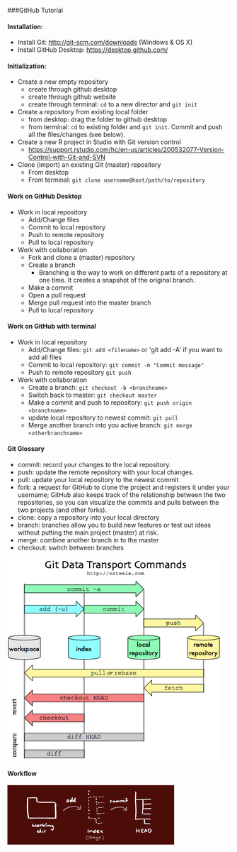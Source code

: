 ###GitHub Tutorial

#### Installation:
* Install Git: http://git-scm.com/downloads (Windows & OS X)
* Install GitHub Desktop: https://desktop.github.com/

#### Initialization:
* Create a new empty repository
	* create through github desktop
	* create through github website
	* create through terminal: `cd` to a new director and `git init`
* Create a repository from existing local folder
	* from desktop: drag the folder to github desktop
	* from terminal: `cd` to existing folder and `git init`. Commit and push all the files/changes (see below).
* Create a new R project in Studio with Git version control
    * https://support.rstudio.com/hc/en-us/articles/200532077-Version-Control-with-Git-and-SVN
* Clone (import) an existing Git (master) repository
	- From desktop
	- From terminal: `git clone username@host/path/to/repository`

#### Work on GitHub Desktop
* Work in local repository
    * Add/Change files
    * Commit to local repository
	* Push to remote repository
	* Pull to local repository
* Work with collaboration
	* Fork and clone a (master) repository
	* Create a branch
		* Branching is the way to work on different parts of a repository at one time. It creates a snapshot of the original branch.
	* Make a commit
	* Open a pull request 
	* Merge pull request into the master branch
	* Pull to local repository



#### Work on GitHub with terminal
* Work in local repository
    * Add/Change files: `git add <filename>` or 'git add -A' if you want to add all files
    * Commit to local repository: `git commit -m "Commit message"`
	* Push to remote repository `git push`
* Work with collaboration
	* Create a branch: `git checkout -b <branchname>` 
	* Switch back to master: `git checkout master`
	* Make a commit and push to repository: `git push origin <branchname>`
	* update local repository to newest commit: `git pull`
	* Merge another branch into you active branch: `git merge <otherbranchname>`

#### Git Glossary
* commit: record your changes to the local repository.
* push: update the remote repository with your local changes.
* pull: update your local repository to the newest commit
* fork: a request for GitHub to clone the project and registers it under your username; GitHub also keeps track of the relationship between the two repositories, so you can visualize the commits and pulls between the two projects (and other forks).
* clone: copy a repository into your local directory
* branch: branches allow you to build new features or test out ideas without putting the main project (master) at risk.
* merge: combine another branch in to the master
* checkout: switch between branches

![github demo](/pics/demo_1.png)

#### Workflow
![workflow demo](/pics/workflow_demo.png)